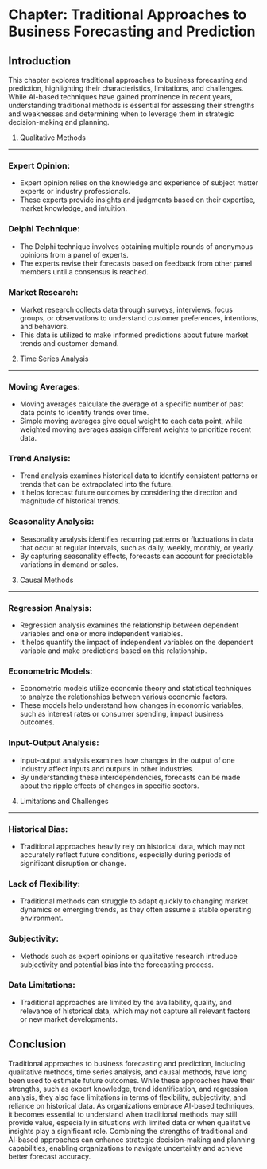 Chapter: Traditional Approaches to Business Forecasting and Prediction
======================================================================

Introduction
------------

This chapter explores traditional approaches to business forecasting and prediction, highlighting their characteristics, limitations, and challenges. While AI-based techniques have gained prominence in recent years, understanding traditional methods is essential for assessing their strengths and weaknesses and determining when to leverage them in strategic decision-making and planning.

1. Qualitative Methods
----------------------

### Expert Opinion:

* Expert opinion relies on the knowledge and experience of subject matter experts or industry professionals.
* These experts provide insights and judgments based on their expertise, market knowledge, and intuition.

### Delphi Technique:

* The Delphi technique involves obtaining multiple rounds of anonymous opinions from a panel of experts.
* The experts revise their forecasts based on feedback from other panel members until a consensus is reached.

### Market Research:

* Market research collects data through surveys, interviews, focus groups, or observations to understand customer preferences, intentions, and behaviors.
* This data is utilized to make informed predictions about future market trends and customer demand.

2. Time Series Analysis
-----------------------

### Moving Averages:

* Moving averages calculate the average of a specific number of past data points to identify trends over time.
* Simple moving averages give equal weight to each data point, while weighted moving averages assign different weights to prioritize recent data.

### Trend Analysis:

* Trend analysis examines historical data to identify consistent patterns or trends that can be extrapolated into the future.
* It helps forecast future outcomes by considering the direction and magnitude of historical trends.

### Seasonality Analysis:

* Seasonality analysis identifies recurring patterns or fluctuations in data that occur at regular intervals, such as daily, weekly, monthly, or yearly.
* By capturing seasonality effects, forecasts can account for predictable variations in demand or sales.

3. Causal Methods
-----------------

### Regression Analysis:

* Regression analysis examines the relationship between dependent variables and one or more independent variables.
* It helps quantify the impact of independent variables on the dependent variable and make predictions based on this relationship.

### Econometric Models:

* Econometric models utilize economic theory and statistical techniques to analyze the relationships between various economic factors.
* These models help understand how changes in economic variables, such as interest rates or consumer spending, impact business outcomes.

### Input-Output Analysis:

* Input-output analysis examines how changes in the output of one industry affect inputs and outputs in other industries.
* By understanding these interdependencies, forecasts can be made about the ripple effects of changes in specific sectors.

4. Limitations and Challenges
-----------------------------

### Historical Bias:

* Traditional approaches heavily rely on historical data, which may not accurately reflect future conditions, especially during periods of significant disruption or change.

### Lack of Flexibility:

* Traditional methods can struggle to adapt quickly to changing market dynamics or emerging trends, as they often assume a stable operating environment.

### Subjectivity:

* Methods such as expert opinions or qualitative research introduce subjectivity and potential bias into the forecasting process.

### Data Limitations:

* Traditional approaches are limited by the availability, quality, and relevance of historical data, which may not capture all relevant factors or new market developments.

Conclusion
----------

Traditional approaches to business forecasting and prediction, including qualitative methods, time series analysis, and causal methods, have long been used to estimate future outcomes. While these approaches have their strengths, such as expert knowledge, trend identification, and regression analysis, they also face limitations in terms of flexibility, subjectivity, and reliance on historical data. As organizations embrace AI-based techniques, it becomes essential to understand when traditional methods may still provide value, especially in situations with limited data or when qualitative insights play a significant role. Combining the strengths of traditional and AI-based approaches can enhance strategic decision-making and planning capabilities, enabling organizations to navigate uncertainty and achieve better forecast accuracy.
